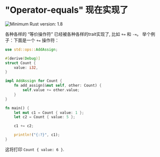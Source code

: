 # "Operator-equals" 现在实现了

![Minimum Rust version: 1.8](https://img.shields.io/badge/Minimum%20Rust%20Version-1.8-brightgreen.svg)

各种各样的 “等价操作符” 已经被各种各样的trait实现了, 比如 `+=` 和 `-=`。
举个例子：下面是一个 `+=` 操作符：

```rust
use std::ops::AddAssign;

#[derive(Debug)]
struct Count { 
    value: i32,
}

impl AddAssign for Count {
    fn add_assign(&mut self, other: Count) {
        self.value += other.value;
    }
}

fn main() {
    let mut c1 = Count { value: 1 };
    let c2 = Count { value: 5 };

    c1 += c2;

    println!("{:?}", c1);
}
```

这将打印 `Count { value: 6 }`.
